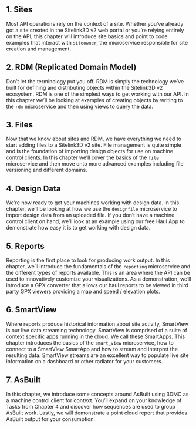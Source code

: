 
## 1. Sites
Most API operations rely on the context of a site. Whether you’ve already got a site created in the Sitelink3D v2 web portal or you’re relying entirely on the API, this chapter will introduce site basics and point to code examples that interact with ```siteowner```, the microservice responsible for site creation and management.

## 2. RDM (Replicated Domain Model)
Don’t let the terminology put you off. RDM is simply the technology we’ve built for defining and distributing objects within the Sitelink3D v2 ecosystem. RDM is one of the simplest ways to get working with our API. In this chapter we’ll be looking at examples of creating objects by writing to the ```rdm``` microservice and then using views to query the data.

## 3. Files
Now that we know about sites and RDM, we have everything we need to start adding files to a Sitelink3D v2 site. File management is quite simple and is the foundation of importing design objects for use on machine control clients. In this chapter we’ll cover the basics of the ```file``` microservice and then move onto more advanced examples including file versioning and different domains.

## 4. Design Data
We’re now ready to get your machines working with design data. In this chapter, we’ll be looking at how we use the ```designfile``` microservice to import design data from an uploaded file. If you don’t have a machine control client on hand, we’ll look at an example using our free Haul App to demonstrate how easy it is to get working with design data.

## 5. Reports
Reporting is the first place to look for producing work output. In this chapter, we’ll introduce the fundamentals of the ```reporting``` microservice and the different types of reports available. This is an area where the API can be used to innovatively customize your visualizations. As a demonstration, we’ll introduce a GPX converter that allows our haul reports to be viewed in third party GPX viewers providing a map and speed / elevation plots.

## 6. SmartView
Where reports produce historical information about site activity, SmartView is our live data streaming technology. SmartView is comprised of a suite of context specific apps running in the cloud. We call these SmartApps. This chapter introduces the basics of the ```smart_view``` microservice, how to connect to a SmartView SmartApp and how to stream and interpret the resulting data. SmartView streams are an excellent way to populate live site information on a dashboard or other radiator for your customers.

## 7. AsBuilt
In this chapter, we introduce some concepts around AsBuilt using 3DMC as a machine control client for context. You’ll expand on your knowledge of Tasks from Chapter 4 and discover how sequences are used to group AsBuilt work. Lastly, we will demonstrate a point cloud report that provides AsBuilt output for your consumption.